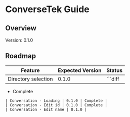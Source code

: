 # ConverseTek Guide

## Overview

Version: 0.1.0

## Roadmap

| Feature | Expected Version | Status  |
| ------- | ---------------- | ------- |
| Directory selection | 0.1.0 | ```diff
+ Complete
```
| Conversation - Loading | 0.1.0 | Complete |
| Conversation - Edit id | 0.1.0 | Complete |
| Conversation - Edit name | 0.1.0 |